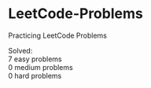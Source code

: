 # LeetCode-Problems
Practicing LeetCode Problems

Solved:<br/>
7 easy problems<br/>
0 medium problems<br/>
0 hard problems
